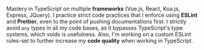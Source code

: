 Mastery in TypeScript on multiple **frameworks** (Vue.js, React, Koa.js, Express, JQuery). I practice strict code practices that I enforce using **ESLint** and **Prettier**, even to the point of pushing documentations first. I strictly avoid `any` types in all my code bases, as it bypasses TypeScript's type systems, which voids is usefulness. Also, I'm working on a custom ESLint rules-set to further increase my **code quality** when working in TypeScript.
